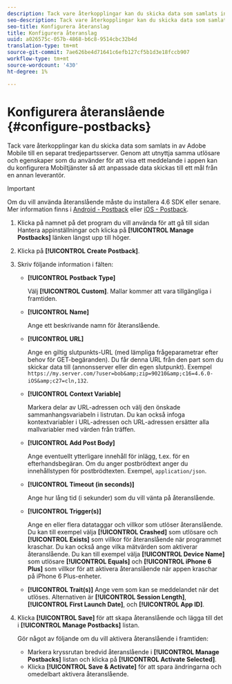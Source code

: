```yaml
---
description: Tack vare återkopplingar kan du skicka data som samlats in av Adobe Mobile till en separat tredjepartsserver. Genom att utnyttja samma utlösare och egenskaper som du använder för att visa ett meddelande i appen kan du konfigurera Mobiltjänster så att anpassade data skickas till ett mål från en annan leverantör.
seo-description: Tack vare återkopplingar kan du skicka data som samlats in av Adobe Mobile till en separat tredjepartsserver. Genom att utnyttja samma utlösare och egenskaper som du använder för att visa ett meddelande i appen kan du konfigurera Mobiltjänster så att anpassade data skickas till ett mål från en annan leverantör.
seo-title: Konfigurera återanslag
title: Konfigurera återanslag
uuid: a026575c-057b-4868-b6c8-9514cbc32b4d
translation-type: tm+mt
source-git-commit: 7ae626be4d71641c6efb127cf5b1d3e18fccb907
workflow-type: tm+mt
source-wordcount: '430'
ht-degree: 1%

---
```



# Konfigurera återanslående {#configure-postbacks}

Tack vare återkopplingar kan du skicka data som samlats in av Adobe Mobile till en separat tredjepartsserver. Genom att utnyttja samma utlösare och egenskaper som du använder för att visa ett meddelande i appen kan du konfigurera Mobiltjänster så att anpassade data skickas till ett mål från en annan leverantör.

>[!IMPORTANT]
>
>Om du vill använda återanslående måste du installera 4.6 SDK eller senare. Mer information finns i [Android - Postback](/help/android/analytics-main/postbacks/postbacks.md) eller [iOS - Postback](/help/ios/analytics-main/postback/postback.md).

1. Klicka på namnet på det program du vill använda för att gå till sidan Hantera appinställningar och klicka på **[!UICONTROL Manage Postbacks]** länken längst upp till höger.
1. Klicka på **[!UICONTROL Create Postback]**.
1. Skriv följande information i fälten:

   * **[!UICONTROL Postback Type]**

      Välj **[!UICONTROL Custom]**. Mallar kommer att vara tillgängliga i framtiden.

   * **[!UICONTROL Name]**

      Ange ett beskrivande namn för återanslående.

   * **[!UICONTROL URL]**

      Ange en giltig slutpunkts-URL (med lämpliga frågeparametrar efter behov för GET-begäranden). Du får denna URL från den part som du skickar data till (annonsserver eller din egen slutpunkt). Exempel `https://my.server.com/?user=bob&amp;zip=90210&amp;c16=4.6.0-iOS&amp;c27=cln,132`.

   * **[!UICONTROL Context Variable]**

      Markera delar av URL-adressen och välj den önskade sammanhangsvariabeln i listrutan. Du kan också infoga kontextvariabler i URL-adressen och URL-adressen ersätter alla mallvariabler med värden från träffen.

   * **[!UICONTROL Add Post Body]**

      Ange eventuellt ytterligare innehåll för inlägg, t.ex. för en efterhandsbegäran. Om du anger postbrödtext anger du innehållstypen för postbrödtexten. Exempel, `application/json`.

   * **[!UICONTROL Timeout (in seconds)]**

      Ange hur lång tid (i sekunder) som du vill vänta på återanslående.

   * **[!UICONTROL Trigger(s)]**

      Ange en eller flera datataggar och villkor som utlöser återanslående. Du kan till exempel välja **[!UICONTROL Crashed]** som utlösare och **[!UICONTROL Exists]** som villkor för återanslående när programmet kraschar. Du kan också ange vilka mätvärden som aktiverar återanslående. Du kan till exempel välja **[!UICONTROL Device Name]** som utlösare **[!UICONTROL Equals]** och **[!UICONTROL iPhone 6 Plus]** som villkor för att aktivera återanslående när appen kraschar på iPhone 6 Plus-enheter.

   * **[!UICONTROL Trait(s)]**
   Ange vem som kan se meddelandet när det utlöses. Alternativen är **[!UICONTROL Session Length]**, **[!UICONTROL First Launch Date]**, och **[!UICONTROL App ID]**.

1. Klicka **[!UICONTROL Save]** för att skapa återanslående och lägga till det i **[!UICONTROL Manage Postbacks]** listan.

   Gör något av följande om du vill aktivera återanslående i framtiden:

   * Markera kryssrutan bredvid återanslående i **[!UICONTROL Manage Postbacks]** listan och klicka på **[!UICONTROL Activate Selected]**.
   * Klicka **[!UICONTROL Save & Activate]** för att spara ändringarna och omedelbart aktivera återanslående.
